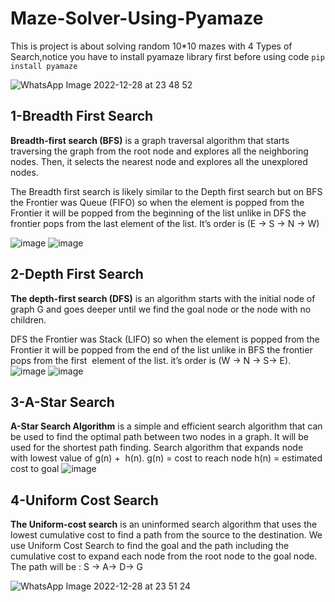 # Maze-Solver-Using-Pyamaze
This is project is about solving random 10*10 mazes with 4 Types of Search,notice you have to install pyamaze library first before using code ```pip install pyamaze```


![WhatsApp Image 2022-12-28 at 23 48 52](https://user-images.githubusercontent.com/94708469/209875795-924b42e7-a50f-48e5-9c95-34f1f569929c.jpg)


## 1-Breadth First Search 
**Breadth-first search (BFS)** is a graph traversal algorithm that starts traversing the graph from the root node and explores all the neighboring nodes. Then, it selects the nearest node and explores all the unexplored nodes. 

The Breadth first search is likely similar to the Depth first search but on BFS the Frontier was Queue (FIFO) so when the element is popped from the Frontier it will be popped from the beginning of the list unlike in DFS the frontier pops from the last element of the list. It’s order is (E -> S -> N -> W)


![image](https://user-images.githubusercontent.com/94708469/209873939-762d0a7f-87b2-4486-9dfb-955bc1185667.png)
![image](https://user-images.githubusercontent.com/94708469/209873962-639ef397-6983-46e7-ab51-efef47d08c54.png)


## 2-Depth First Search
**The depth-first search (DFS)** is an algorithm starts with the initial node of graph G and goes deeper until we find the goal node or the node with no children.

DFS the Frontier was Stack (LIFO) so when the element is popped from the Frontier it will be popped from the end of the list unlike in BFS the frontier pops from the first  element of the list. it’s order is (W -> N -> S-> E)​.
![image](https://user-images.githubusercontent.com/94708469/209875167-aa90be59-3065-4ac7-9efc-4a50262971d9.png)
![image](https://user-images.githubusercontent.com/94708469/209875178-babb95ff-32d8-4140-a76e-70e65820c3c0.png)


## 3-A-Star Search
**A-Star Search Algorithm** is a simple and efficient search algorithm that can be used to find the optimal path between two nodes in a graph. It will be used for the shortest path finding.
Search algorithm that expands node with lowest value of g(n) +  h(n).
g(n) = cost to reach node
h(n) = estimated cost to goal
![image](https://user-images.githubusercontent.com/94708469/209875270-64086aee-cd14-4d0a-b020-8e3a3985189b.png)


## 4-Uniform Cost Search
**The Uniform-cost search** is an uninformed search algorithm that uses the lowest cumulative cost to find a path from the source to the destination.
We use Uniform Cost Search to find the goal and the path including the cumulative cost to expand each node from the root node to the goal node.
The path will be : S -> A-> D-> G

![WhatsApp Image 2022-12-28 at 23 51 24](https://user-images.githubusercontent.com/94708469/209875970-46f8a547-c33b-49ef-9870-3cbc79e86adc.jpg)


